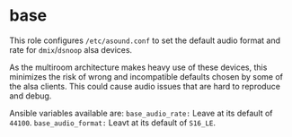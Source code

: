 # base

This role configures `/etc/asound.conf` to set the default audio format and rate for `dmix`/`dsnoop` alsa devices. 

As the multiroom architecture makes heavy use of these devices, this minimizes the risk of wrong and incompatible defaults chosen by some of the alsa clients. This could cause audio issues that are hard to reproduce and debug.

Ansible variables available are: 
`base_audio_rate:` Leave at its default of `44100`. 
`base_audio_format:` Leavt at its default of `S16_LE`.

